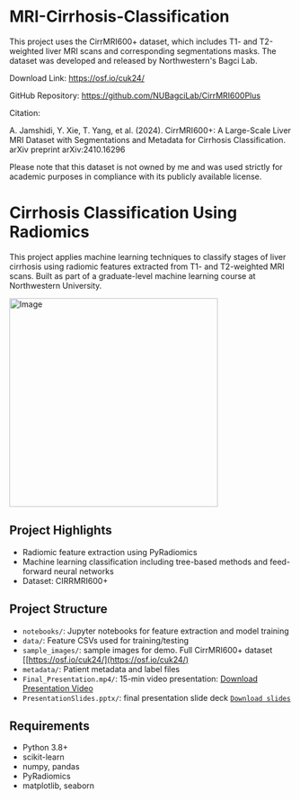 # MRI-Cirrhosis-Classification

This project uses the CirrMRI600+ dataset, which includes T1- and T2-weighted liver MRI scans and corresponding segmentations masks. The dataset was developed and released by Northwestern's Bagci Lab.

Download Link: https://osf.io/cuk24/

GitHub Repository: https://github.com/NUBagciLab/CirrMRI600Plus

Citation:

A. Jamshidi, Y. Xie, T. Yang, et al. (2024). CirrMRI600+: A Large-Scale Liver MRI Dataset with Segmentations and Metadata for Cirrhosis Classification. arXiv preprint arXiv:2410.16296

Please note that this dataset is not owned by me and was used strictly for academic purposes in compliance with its publicly available license.

# Cirrhosis Classification Using Radiomics

This project applies machine learning techniques to classify stages of liver cirrhosis using radiomic features extracted from T1- and T2-weighted MRI scans. Built as part of a graduate-level machine learning course at Northwestern University.

<img width="371" alt="Image" src="https://github.com/user-attachments/assets/8339ea61-7b95-4661-9874-a3eb22b0a2c9" />

## Project Highlights
- Radiomic feature extraction using PyRadiomics
- Machine learning classification including tree-based methods and feed-forward neural networks
- Dataset: CIRRMRI600+

## Project Structure
- `notebooks/`: Jupyter notebooks for feature extraction and model training
- `data/`: Feature CSVs used for training/testing
- `sample_images/`: sample images for demo. Full CirrMRI600+ dataset [[https://osf.io/cuk24/](https://osf.io/cuk24/)
- `metadata/`: Patient metadata and label files
- `Final_Presentation.mp4/`: 15-min video presentation: [Download Presentation Video](presentation/Final_Presentation.mp4)
- `PresentationSlides.pptx/`: final presentation slide deck [`Download slides`](presentation/Final_Project_Presentation.pptx)  

## Requirements
- Python 3.8+
- scikit-learn
- numpy, pandas
- PyRadiomics
- matplotlib, seaborn
